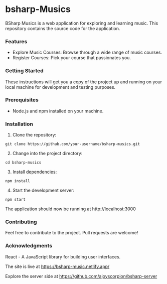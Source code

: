 # bsharp-Musics

BSharp Musics is a web application for exploring and learning music. This repository contains the source code for the application.

### Features

- Explore Music Courses: Browse through a wide range of music courses.
- Register Courses: Pick your course that passionates you.

### Getting Started
These instructions will get you a copy of the project up and running on your local machine for development and testing purposes.

### Prerequisites
- Node.js and npm installed on your machine.

### Installation
1. Clone the repository:

`git clone https://github.com/your-username/bsharp-musics.git`

2. Change into the project directory:

`cd bsharp-musics`

3. Install dependencies:

  `npm install`

4. Start the development server:
   
`npm start`

The application should now be running at http://localhost:3000

### Contributing
Feel free to contribute to the project. Pull requests are welcome!

### Acknowledgments
React - A JavaScript library for building user interfaces.

The site is live at https://bsharp-music.netlify.app/

Explore the server side at https://github.com/ajoyscorpion/bsharp-server
